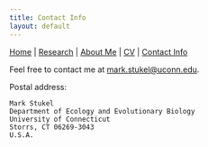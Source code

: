 ```yaml
---
title: Contact Info
layout: default
---
```


[Home](https://markstukel.github.io)  |  [Research](research.html)  |  [About Me](about-me.html)  |  [CV](cv.html)  |  [Contact Info](contact-info.html)

Feel free to contact me at <mark.stukel@uconn.edu>.

Postal address:
    
    Mark Stukel
    Department of Ecology and Evolutionary Biology
    University of Connecticut
    Storrs, CT 06269-3043
    U.S.A.


